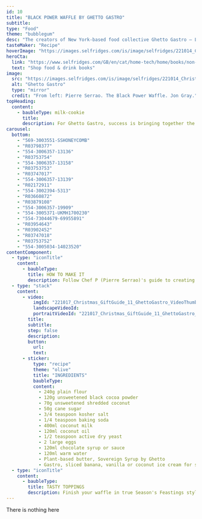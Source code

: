 ```yaml
---
id: 10
title: "BLACK POWER WAFFLE BY GHETTO GASTRO"
subtitle:
type: "Food"
theme: "bubblegum"
desc: "The creators of New York-based food collective Ghetto Gastro – Lester Walker, Jon Gray and Pierre Serrao – are on a mission to nourish the world. Success for them is bringing together the cooking traditions of Black, Brown and Asian people and creating food experiences around the world. This takes shape in many forms, including recipes, events, merchandise and, most recently, their debut book, ‘Black Power Kitchen’. Evolving the concept of a conventional cookbook, the collective describes their new publication as ‘a manifesto’, uniting delicious recipes with family tributes, Black pop culture references and African-American history."
tasteMaker: "Recipe"
hoverImage: "https://images.selfridges.com/is/image/selfridges/221014_Christmas_GiftGuide_11_GhettoGastro_HeroImage?scl=1&qlt=75"
heroCta:
  link: "https://www.selfridges.com/GB/en/cat/home-tech/home/books/non-fiction/food-drink/"
  text: "Shop food & drink books"
image:
  src: "https://images.selfridges.com/is/image/selfridges/221014_Christmas_GiftGuide_11_GhettoGastro_HeroImage?scl=1&qlt=75"
  alt: "Ghetto Gastro"
  type: "mirror"
  credit: "From left: Pierre Serrao. The Black Power Waffle. Jon Gray."
topHeading:
  content:
    - baubleType: milk-cookie
      title:
      description: For Ghetto Gastro, success is bringing together the cooking traditions of Black, Brown and Asian people and creating food experiences around the world. This takes shape in many forms, including recipes, events, merchandise and, most recently, their debut book, ‘Black Power Kitchen’. Evolving the concept of a conventional cookbook, the collective describes their new publication as ‘a manifesto’, uniting delicious recipes with family tributes, Black pop-culture references and African-American history.
carousel:
  bottom:
    - "569-3003551-SSHONEYCOMB"
    - "R03798377"
    - "554-3006357-13136"
    - "R03753754"
    - "554-3006357-13158"
    - "R03753753"
    - "R03747017"
    - "554-3006357-13139"
    - "R02172911"
    - "554-3002394-5313"
    - "R03660872"
    - "R03879108"
    - "554-3006357-19909"
    - "554-3005371-UKMH1700230"
    - "554-73044679-69955891"
    - "R03954643"
    - "R03902452"
    - "R03747018"
    - "R03753752"
    - "554-3005034-14023520"
contentComponent:
  - type: "iconTitle"
    content:
      - baubleType:
        title: HOW TO MAKE IT
        description: Follow Chef P (Pierre Serrao)'s guide to creating your own Black Power Waffle.
  - type: "stack"
    content:
      - video:
          imgId: "221017_Christmas_GiftGuide_11_GhettoGastro_VideoThumb"
          landscapeVideoId:
          portraitVideoId: "221017_Christmas_GiftGuide_11_GhettoGastro_Video"
        title:
        subtitle:
        step: false
        description:
        button:
          url:
          text:
      - sticker:
          type: "recipe"
          theme: "olive"
          title: "INGREDIENTS"
          baubleType:
          content:
            - 240g plain flour
            - 120g unsweetened black cocoa powder
            - 70g unsweetened shredded coconut
            - 50g cane sugar
            - 3/4 teaspoon kosher salt
            - 1/4 teaspoon baking soda
            - 400ml coconut milk
            - 120ml coconut oil
            - 1/2 teaspoon active dry yeast
            - 2 large eggs
            - 120ml chocolate syrup or sauce
            - 120ml warm water
            - Plant-based butter, Sovereign Syrup by Ghetto
            - Gastro, sliced banana, vanilla or coconut ice cream for serving
  - type: "iconTitle"
    content:
      - baubleType:
        title: TASTY TOPPINGS
        description: Finish your waffle in true Season's Feastings style with syrups, seeds, sauces and more.
---
```


There is nothing here
